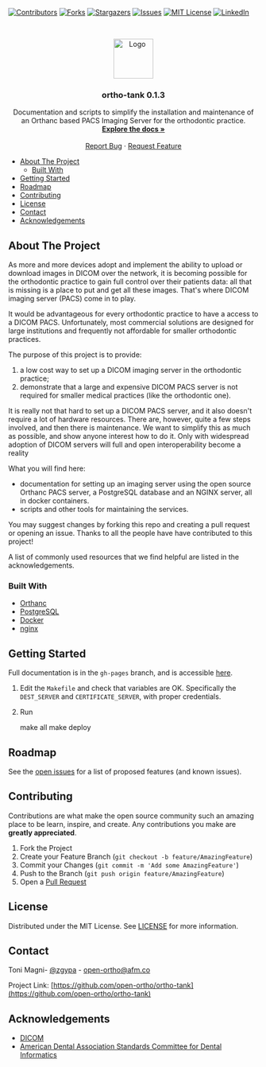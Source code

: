 [![Contributors][contributors-shield]][contributors-url]
[![Forks][forks-shield]][forks-url]
[![Stargazers][stars-shield]][stars-url]
[![Issues][issues-shield]][issues-url]
[![MIT License][license-shield]][license-url]
[![LinkedIn][linkedin-shield]][linkedin-url]

<!-- PROJECT LOGO -->
<br />
<p align="center">
  <a href="https://github.com/open-ortho/ortho-tank">
    <img src="https://raw.githubusercontent.com/open-ortho/ortho-tank/master/images/open-ortho.png" alt="Logo" width="80" height="80">
  </a>

  <h3 align="center">ortho-tank 0.1.3</h3>

  <p align="center">
    Documentation and scripts to simplify the installation and maintenance of an Orthanc based PACS Imaging Server for the orthodontic practice.
    <br />
    <a href="http://www.open-ortho.org/ortho-tank/"><strong>Explore the docs »</strong></a>
    <br />
    <br />
    <a href="https://github.com/open-ortho/ortho-tank/issues">Report Bug</a>
    ·
    <a href="https://github.com/open-ortho/ortho-tank/issues">Request Feature</a>
  </p>
</p>

<!-- TABLE OF CONTENTS -->
- [About The Project](#about-the-project)
  - [Built With](#built-with)
- [Getting Started](#getting-started)
- [Roadmap](#roadmap)
- [Contributing](#contributing)
- [License](#license)
- [Contact](#contact)
- [Acknowledgements](#acknowledgements)


<!-- ABOUT THE PROJECT -->
## About The Project

As more and more devices adopt and implement the ability to upload or download
images in DICOM over the network, it is becoming possible for the orthodontic
practice to gain full control over their patients data: all that is missing is a
place to put and get all these images. That's where DICOM imaging server (PACS)
come in to play. 

It would be advantageous for every orthodontic practice to have a
access to a DICOM PACS. Unfortunately, most commercial solutions are designed
for large institutions and frequently not affordable for smaller orthodontic
practices.

The purpose of this project is to provide:

1) a low cost way to set up a DICOM imaging server in the orthodontic practice;
2) demonstrate that a large and expensive DICOM PACS server is not required for
smaller medical practices (like the orthodontic one).

It is really not that hard to set up a DICOM PACS server, and it also doesn't
require a lot of hardware resources. There are, however, quite a few steps
involved, and then there is maintenance. We want to simplify this as much as
possible, and show anyone interest how to do it. Only with widespread adoption
of DICOM servers will full and open interoperability become a reality

What you will find here:

* documentation for setting up an imaging server using the open source Orthanc
  PACS server, a PostgreSQL database and an NGINX server, all in docker
  containers.
* scripts and other tools for maintaining the services.


You may suggest changes by forking this repo and creating a pull request or
opening an issue. Thanks to all the people have have contributed to this
project!

A list of commonly used resources that we find helpful are listed in the
acknowledgements.

### Built With

* [Orthanc](https://www.orthanc-server.com/)
* [PostgreSQL](https://www.postgresql.org/)
* [Docker](https://www.docker.com)
* [nginx](https://nginx.org/)

<!-- GETTING STARTED -->
## Getting Started

Full documentation is in the `gh-pages` branch, and is accessible
[here](https://www.open-ortho.org/ortho-tank/).

1. Edit the `Makefile` and check that variables are OK. Specifically the `DEST_SERVER` and `CERTIFICATE_SERVER`, with proper credentials.
2. Run

    make all
    make deploy


<!-- ROADMAP -->
## Roadmap

See the [open issues](https://github.com/open-ortho/ortho-tank/issues) for a list of proposed features (and known issues).

<!-- CONTRIBUTING -->
## Contributing

Contributions are what make the open source community such an amazing place to be learn, inspire, and create. Any contributions you make are **greatly appreciated**.

1. Fork the Project
2. Create your Feature Branch (`git checkout -b feature/AmazingFeature`)
3. Commit your Changes (`git commit -m 'Add some AmazingFeature'`)
4. Push to the Branch (`git push origin feature/AmazingFeature`)
5. Open a [Pull Request](https://docs.github.com/en/github/collaborating-with-issues-and-pull-requests/creating-a-pull-request)

<!-- LICENSE -->
## License

Distributed under the MIT License. See [LICENSE](LICENSE) for more information.

<!-- CONTACT -->
## Contact

Toni Magni- [@zgypa](https://twitter.com/zgypa) - open-ortho@afm.co

Project Link: [https://github.com/open-ortho/ortho-tank](https://github.com/open-ortho/ortho-tank)

<!-- ACKNOWLEDGEMENTS -->
## Acknowledgements

- [DICOM](https://www.webpagefx.com/tools/emoji-cheat-sheet)
- [American Dental Association Standards Committee for Dental Informatics](https://www.ada.org/en/science-research/dental-standards/standards-committee-on-dental-informatics)

<!-- MARKDOWN LINKS & IMAGES -->
<!-- https://www.markdownguide.org/basic-syntax/#reference-style-links -->
[contributors-shield]: https://img.shields.io/github/contributors/open-ortho/ortho-tank.svg?style=for-the-badge
[contributors-url]: https://github.com/open-ortho/ortho-tank/graphs/contributors
[forks-shield]: https://img.shields.io/github/forks/open-ortho/ortho-tank.svg?style=for-the-badge
[forks-url]: https://github.com/open-ortho/ortho-tank/network/members
[stars-shield]: https://img.shields.io/github/stars/open-ortho/ortho-tank.svg?style=for-the-badge
[stars-url]: https://github.com/open-ortho/ortho-tank/stargazers
[issues-shield]: https://img.shields.io/github/issues/open-ortho/ortho-tank.svg?style=for-the-badge
[issues-url]: https://github.com/open-ortho/ortho-tank/issues
[license-shield]: https://img.shields.io/github/license/open-ortho/ortho-tank.svg?style=for-the-badge
[license-url]: https://github.com/open-ortho/ortho-tank/blob/master/LICENSE
[linkedin-shield]: https://img.shields.io/badge/-LinkedIn-black.svg?style=for-the-badge&logo=linkedin&colorB=555
[linkedin-url]: https://linkedin.com/in/open-ortho
[product-screenshot]: images/screenshot.png
[example-csv-url]: resources/example/input_from.csv
